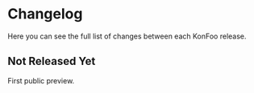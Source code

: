 Changelog
=========

Here you can see the full list of changes between each KonFoo release.

Not Released Yet
----------------

First public preview.
